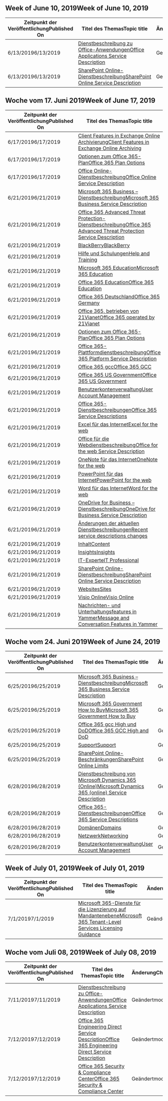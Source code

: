 <!-- This file is generated automatically each week. Changes made to this file will be overwritten.-->




## <a name="week-of-june-10-2019"></a><span data-ttu-id="2bf00-101">Week of June 10, 2019</span><span class="sxs-lookup"><span data-stu-id="2bf00-101">Week of June 10, 2019</span></span>


| <span data-ttu-id="2bf00-102">Zeitpunkt der Veröffentlichung</span><span class="sxs-lookup"><span data-stu-id="2bf00-102">Published On</span></span> |<span data-ttu-id="2bf00-103">Titel des Themas</span><span class="sxs-lookup"><span data-stu-id="2bf00-103">Topic title</span></span> | <span data-ttu-id="2bf00-104">Änderung</span><span class="sxs-lookup"><span data-stu-id="2bf00-104">Change</span></span> |
|------|------------|--------|
| <span data-ttu-id="2bf00-105">6/13/2019</span><span class="sxs-lookup"><span data-stu-id="2bf00-105">6/13/2019</span></span> | [<span data-ttu-id="2bf00-106">Dienstbeschreibung zu Office-Anwendungen</span><span class="sxs-lookup"><span data-stu-id="2bf00-106">Office Applications Service Description</span></span>](/Office365/ServiceDescriptions/office-applications-service-description/office-applications-service-description) | <span data-ttu-id="2bf00-107">Geändert</span><span class="sxs-lookup"><span data-stu-id="2bf00-107">modified</span></span> |
| <span data-ttu-id="2bf00-108">6/13/2019</span><span class="sxs-lookup"><span data-stu-id="2bf00-108">6/13/2019</span></span> | [<span data-ttu-id="2bf00-109">SharePoint Online-Dienstbeschreibung</span><span class="sxs-lookup"><span data-stu-id="2bf00-109">SharePoint Online Service Description</span></span>](/Office365/ServiceDescriptions/sharepoint-online-service-description/sharepoint-online-service-description) | <span data-ttu-id="2bf00-110">Geändert</span><span class="sxs-lookup"><span data-stu-id="2bf00-110">modified</span></span> |


## <a name="week-of-june-17-2019"></a><span data-ttu-id="2bf00-111">Woche vom 17. Juni 2019</span><span class="sxs-lookup"><span data-stu-id="2bf00-111">Week of June 17, 2019</span></span>


| <span data-ttu-id="2bf00-112">Zeitpunkt der Veröffentlichung</span><span class="sxs-lookup"><span data-stu-id="2bf00-112">Published On</span></span> |<span data-ttu-id="2bf00-113">Titel des Themas</span><span class="sxs-lookup"><span data-stu-id="2bf00-113">Topic title</span></span> | <span data-ttu-id="2bf00-114">Änderung</span><span class="sxs-lookup"><span data-stu-id="2bf00-114">Change</span></span> |
|------|------------|--------|
| <span data-ttu-id="2bf00-115">6/17/2019</span><span class="sxs-lookup"><span data-stu-id="2bf00-115">6/17/2019</span></span> | [<span data-ttu-id="2bf00-116">Client Features in Exchange Online Archivierung</span><span class="sxs-lookup"><span data-stu-id="2bf00-116">Client Features in Exchange Online Archiving</span></span>](/Office365/ServiceDescriptions/exchange-online-archiving-service-description/client-features) | <span data-ttu-id="2bf00-117">Geändert</span><span class="sxs-lookup"><span data-stu-id="2bf00-117">modified</span></span> |
| <span data-ttu-id="2bf00-118">6/17/2019</span><span class="sxs-lookup"><span data-stu-id="2bf00-118">6/17/2019</span></span> | [<span data-ttu-id="2bf00-119">Optionen zum Office 365-Plan</span><span class="sxs-lookup"><span data-stu-id="2bf00-119">Office 365 Plan Options</span></span>](/Office365/ServiceDescriptions/office-365-platform-service-description/office-365-plan-options) | <span data-ttu-id="2bf00-120">Geändert</span><span class="sxs-lookup"><span data-stu-id="2bf00-120">modified</span></span> |
| <span data-ttu-id="2bf00-121">6/17/2019</span><span class="sxs-lookup"><span data-stu-id="2bf00-121">6/17/2019</span></span> | [<span data-ttu-id="2bf00-122">Office Online-Dienstbeschreibung</span><span class="sxs-lookup"><span data-stu-id="2bf00-122">Office Online Service Description</span></span>](/Office365/ServiceDescriptions/office-online-service-description/office-online-service-description) | <span data-ttu-id="2bf00-123">Geändert</span><span class="sxs-lookup"><span data-stu-id="2bf00-123">modified</span></span> |
| <span data-ttu-id="2bf00-124">6/21/2019</span><span class="sxs-lookup"><span data-stu-id="2bf00-124">6/21/2019</span></span> | [<span data-ttu-id="2bf00-125">Microsoft 365 Business – Dienstbeschreibung</span><span class="sxs-lookup"><span data-stu-id="2bf00-125">Microsoft 365 Business Service Description</span></span>](/Office365/ServiceDescriptions/microsoft-365-business-service-description) | <span data-ttu-id="2bf00-126">Geändert</span><span class="sxs-lookup"><span data-stu-id="2bf00-126">modified</span></span> |
| <span data-ttu-id="2bf00-127">6/21/2019</span><span class="sxs-lookup"><span data-stu-id="2bf00-127">6/21/2019</span></span> | [<span data-ttu-id="2bf00-128">Office 365 Advanced Threat Protection-Dienstbeschreibung</span><span class="sxs-lookup"><span data-stu-id="2bf00-128">Office 365 Advanced Threat Protection Service Description</span></span>](/Office365/ServiceDescriptions/office-365-advanced-threat-protection-service-description) | <span data-ttu-id="2bf00-129">Geändert</span><span class="sxs-lookup"><span data-stu-id="2bf00-129">modified</span></span> |
| <span data-ttu-id="2bf00-130">6/21/2019</span><span class="sxs-lookup"><span data-stu-id="2bf00-130">6/21/2019</span></span> | [<span data-ttu-id="2bf00-131">BlackBerry</span><span class="sxs-lookup"><span data-stu-id="2bf00-131">BlackBerry</span></span>](/Office365/ServiceDescriptions/office-365-platform-service-description/blackberry) | <span data-ttu-id="2bf00-132">Geändert</span><span class="sxs-lookup"><span data-stu-id="2bf00-132">modified</span></span> |
| <span data-ttu-id="2bf00-133">6/21/2019</span><span class="sxs-lookup"><span data-stu-id="2bf00-133">6/21/2019</span></span> | [<span data-ttu-id="2bf00-134">Hilfe und Schulungen</span><span class="sxs-lookup"><span data-stu-id="2bf00-134">Help and Training</span></span>](/Office365/ServiceDescriptions/office-365-platform-service-description/help-and-training) | <span data-ttu-id="2bf00-135">Geändert</span><span class="sxs-lookup"><span data-stu-id="2bf00-135">modified</span></span> |
| <span data-ttu-id="2bf00-136">6/21/2019</span><span class="sxs-lookup"><span data-stu-id="2bf00-136">6/21/2019</span></span> | [<span data-ttu-id="2bf00-137">Microsoft 365 Education</span><span class="sxs-lookup"><span data-stu-id="2bf00-137">Microsoft 365 Education</span></span>](/Office365/ServiceDescriptions/office-365-platform-service-description/microsoft-365-education) | <span data-ttu-id="2bf00-138">Geändert</span><span class="sxs-lookup"><span data-stu-id="2bf00-138">modified</span></span> |
| <span data-ttu-id="2bf00-139">6/21/2019</span><span class="sxs-lookup"><span data-stu-id="2bf00-139">6/21/2019</span></span> | [<span data-ttu-id="2bf00-140">Office 365 Education</span><span class="sxs-lookup"><span data-stu-id="2bf00-140">Office 365 Education</span></span>](/Office365/ServiceDescriptions/office-365-platform-service-description/office-365-education) | <span data-ttu-id="2bf00-141">Geändert</span><span class="sxs-lookup"><span data-stu-id="2bf00-141">modified</span></span> |
| <span data-ttu-id="2bf00-142">6/21/2019</span><span class="sxs-lookup"><span data-stu-id="2bf00-142">6/21/2019</span></span> | [<span data-ttu-id="2bf00-143">Office 365 Deutschland</span><span class="sxs-lookup"><span data-stu-id="2bf00-143">Office 365 Germany</span></span>](/Office365/ServiceDescriptions/office-365-platform-service-description/office-365-germany) | <span data-ttu-id="2bf00-144">Geändert</span><span class="sxs-lookup"><span data-stu-id="2bf00-144">modified</span></span> |
| <span data-ttu-id="2bf00-145">6/21/2019</span><span class="sxs-lookup"><span data-stu-id="2bf00-145">6/21/2019</span></span> | [<span data-ttu-id="2bf00-146">Office 365, betrieben von 21Vianet</span><span class="sxs-lookup"><span data-stu-id="2bf00-146">Office 365 operated by 21Vianet</span></span>](/Office365/ServiceDescriptions/office-365-platform-service-description/office-365-operated-by-21vianet) | <span data-ttu-id="2bf00-147">Geändert</span><span class="sxs-lookup"><span data-stu-id="2bf00-147">modified</span></span> |
| <span data-ttu-id="2bf00-148">6/21/2019</span><span class="sxs-lookup"><span data-stu-id="2bf00-148">6/21/2019</span></span> | [<span data-ttu-id="2bf00-149">Optionen zum Office 365-Plan</span><span class="sxs-lookup"><span data-stu-id="2bf00-149">Office 365 Plan Options</span></span>](/Office365/ServiceDescriptions/office-365-platform-service-description/office-365-plan-options) | <span data-ttu-id="2bf00-150">Geändert</span><span class="sxs-lookup"><span data-stu-id="2bf00-150">modified</span></span> |
| <span data-ttu-id="2bf00-151">6/21/2019</span><span class="sxs-lookup"><span data-stu-id="2bf00-151">6/21/2019</span></span> | [<span data-ttu-id="2bf00-152">Office 365-Plattformdienstbeschreibung</span><span class="sxs-lookup"><span data-stu-id="2bf00-152">Office 365 Platform Service Description</span></span>](/Office365/ServiceDescriptions/office-365-platform-service-description/office-365-platform-service-description) | <span data-ttu-id="2bf00-153">Geändert</span><span class="sxs-lookup"><span data-stu-id="2bf00-153">modified</span></span> |
| <span data-ttu-id="2bf00-154">6/21/2019</span><span class="sxs-lookup"><span data-stu-id="2bf00-154">6/21/2019</span></span> | [<span data-ttu-id="2bf00-155">Office 365 gcc</span><span class="sxs-lookup"><span data-stu-id="2bf00-155">Office 365 GCC</span></span>](/Office365/ServiceDescriptions/office-365-platform-service-description/office-365-us-government/gcc) | <span data-ttu-id="2bf00-156">Geändert</span><span class="sxs-lookup"><span data-stu-id="2bf00-156">modified</span></span> |
| <span data-ttu-id="2bf00-157">6/21/2019</span><span class="sxs-lookup"><span data-stu-id="2bf00-157">6/21/2019</span></span> | [<span data-ttu-id="2bf00-158">Office 365 US Government</span><span class="sxs-lookup"><span data-stu-id="2bf00-158">Office 365 US Government</span></span>](/Office365/ServiceDescriptions/office-365-platform-service-description/office-365-us-government/office-365-us-government) | <span data-ttu-id="2bf00-159">Geändert</span><span class="sxs-lookup"><span data-stu-id="2bf00-159">modified</span></span> |
| <span data-ttu-id="2bf00-160">6/21/2019</span><span class="sxs-lookup"><span data-stu-id="2bf00-160">6/21/2019</span></span> | [<span data-ttu-id="2bf00-161">Benutzerkontenverwaltung</span><span class="sxs-lookup"><span data-stu-id="2bf00-161">User Account Management</span></span>](/Office365/ServiceDescriptions/office-365-platform-service-description/user-account-management) | <span data-ttu-id="2bf00-162">Geändert</span><span class="sxs-lookup"><span data-stu-id="2bf00-162">modified</span></span> |
| <span data-ttu-id="2bf00-163">6/21/2019</span><span class="sxs-lookup"><span data-stu-id="2bf00-163">6/21/2019</span></span> | [<span data-ttu-id="2bf00-164">Office 365-Dienstbeschreibungen</span><span class="sxs-lookup"><span data-stu-id="2bf00-164">Office 365 Service Descriptions </span></span>](/Office365/ServiceDescriptions/office-365-service-descriptions-technet-library) | <span data-ttu-id="2bf00-165">Geändert</span><span class="sxs-lookup"><span data-stu-id="2bf00-165">modified</span></span> |
| <span data-ttu-id="2bf00-166">6/21/2019</span><span class="sxs-lookup"><span data-stu-id="2bf00-166">6/21/2019</span></span> | [<span data-ttu-id="2bf00-167">Excel für das Internet</span><span class="sxs-lookup"><span data-stu-id="2bf00-167">Excel for the web</span></span>](/Office365/ServiceDescriptions/office-online-service-description/excel-online) | <span data-ttu-id="2bf00-168">Geändert</span><span class="sxs-lookup"><span data-stu-id="2bf00-168">modified</span></span> |
| <span data-ttu-id="2bf00-169">6/21/2019</span><span class="sxs-lookup"><span data-stu-id="2bf00-169">6/21/2019</span></span> | [<span data-ttu-id="2bf00-170">Office für die Webdienstbeschreibung</span><span class="sxs-lookup"><span data-stu-id="2bf00-170">Office for the web Service Description</span></span>](/Office365/ServiceDescriptions/office-online-service-description/office-online-service-description) | <span data-ttu-id="2bf00-171">Geändert</span><span class="sxs-lookup"><span data-stu-id="2bf00-171">modified</span></span> |
| <span data-ttu-id="2bf00-172">6/21/2019</span><span class="sxs-lookup"><span data-stu-id="2bf00-172">6/21/2019</span></span> | [<span data-ttu-id="2bf00-173">OneNote für das Internet</span><span class="sxs-lookup"><span data-stu-id="2bf00-173">OneNote for the web</span></span>](/Office365/ServiceDescriptions/office-online-service-description/onenote-online) | <span data-ttu-id="2bf00-174">Geändert</span><span class="sxs-lookup"><span data-stu-id="2bf00-174">modified</span></span> |
| <span data-ttu-id="2bf00-175">6/21/2019</span><span class="sxs-lookup"><span data-stu-id="2bf00-175">6/21/2019</span></span> | [<span data-ttu-id="2bf00-176">PowerPoint für das Internet</span><span class="sxs-lookup"><span data-stu-id="2bf00-176">PowerPoint for the web</span></span>](/Office365/ServiceDescriptions/office-online-service-description/powerpoint-online) | <span data-ttu-id="2bf00-177">Geändert</span><span class="sxs-lookup"><span data-stu-id="2bf00-177">modified</span></span> |
| <span data-ttu-id="2bf00-178">6/21/2019</span><span class="sxs-lookup"><span data-stu-id="2bf00-178">6/21/2019</span></span> | [<span data-ttu-id="2bf00-179">Word für das Internet</span><span class="sxs-lookup"><span data-stu-id="2bf00-179">Word for the web</span></span>](/Office365/ServiceDescriptions/office-online-service-description/word-online) | <span data-ttu-id="2bf00-180">Geändert</span><span class="sxs-lookup"><span data-stu-id="2bf00-180">modified</span></span> |
| <span data-ttu-id="2bf00-181">6/21/2019</span><span class="sxs-lookup"><span data-stu-id="2bf00-181">6/21/2019</span></span> | [<span data-ttu-id="2bf00-182">OneDrive for Business – Dienstbeschreibung</span><span class="sxs-lookup"><span data-stu-id="2bf00-182">OneDrive for Business Service Description</span></span>](/Office365/ServiceDescriptions/onedrive-for-business-service-description) | <span data-ttu-id="2bf00-183">Geändert</span><span class="sxs-lookup"><span data-stu-id="2bf00-183">modified</span></span> |
| <span data-ttu-id="2bf00-184">6/21/2019</span><span class="sxs-lookup"><span data-stu-id="2bf00-184">6/21/2019</span></span> | [<span data-ttu-id="2bf00-185">Änderungen der aktuellen Dienstbeschreibungen</span><span class="sxs-lookup"><span data-stu-id="2bf00-185">Recent service descriptions changes</span></span>](/Office365/ServiceDescriptions/recent-service-descriptions-changes) | <span data-ttu-id="2bf00-186">Geändert</span><span class="sxs-lookup"><span data-stu-id="2bf00-186">modified</span></span> |
| <span data-ttu-id="2bf00-187">6/21/2019</span><span class="sxs-lookup"><span data-stu-id="2bf00-187">6/21/2019</span></span> | [<span data-ttu-id="2bf00-188">Inhalt</span><span class="sxs-lookup"><span data-stu-id="2bf00-188">Content</span></span>](/Office365/ServiceDescriptions/sharepoint-online-service-description/content) | <span data-ttu-id="2bf00-189">Geändert</span><span class="sxs-lookup"><span data-stu-id="2bf00-189">modified</span></span> |
| <span data-ttu-id="2bf00-190">6/21/2019</span><span class="sxs-lookup"><span data-stu-id="2bf00-190">6/21/2019</span></span> | [<span data-ttu-id="2bf00-191">Insights</span><span class="sxs-lookup"><span data-stu-id="2bf00-191">Insights</span></span>](/Office365/ServiceDescriptions/sharepoint-online-service-description/insights) | <span data-ttu-id="2bf00-192">Geändert</span><span class="sxs-lookup"><span data-stu-id="2bf00-192">modified</span></span> |
| <span data-ttu-id="2bf00-193">6/21/2019</span><span class="sxs-lookup"><span data-stu-id="2bf00-193">6/21/2019</span></span> | [<span data-ttu-id="2bf00-194">IT-Experte</span><span class="sxs-lookup"><span data-stu-id="2bf00-194">IT Professional</span></span>](/Office365/ServiceDescriptions/sharepoint-online-service-description/it-professional) | <span data-ttu-id="2bf00-195">Geändert</span><span class="sxs-lookup"><span data-stu-id="2bf00-195">modified</span></span> |
| <span data-ttu-id="2bf00-196">6/21/2019</span><span class="sxs-lookup"><span data-stu-id="2bf00-196">6/21/2019</span></span> | [<span data-ttu-id="2bf00-197">SharePoint Online-Dienstbeschreibung</span><span class="sxs-lookup"><span data-stu-id="2bf00-197">SharePoint Online Service Description</span></span>](/Office365/ServiceDescriptions/sharepoint-online-service-description/sharepoint-online-service-description) | <span data-ttu-id="2bf00-198">Geändert</span><span class="sxs-lookup"><span data-stu-id="2bf00-198">modified</span></span> |
| <span data-ttu-id="2bf00-199">6/21/2019</span><span class="sxs-lookup"><span data-stu-id="2bf00-199">6/21/2019</span></span> | [<span data-ttu-id="2bf00-200">Websites</span><span class="sxs-lookup"><span data-stu-id="2bf00-200">Sites</span></span>](/Office365/ServiceDescriptions/sharepoint-online-service-description/sites-servicedesc) | <span data-ttu-id="2bf00-201">Geändert</span><span class="sxs-lookup"><span data-stu-id="2bf00-201">modified</span></span> |
| <span data-ttu-id="2bf00-202">6/21/2019</span><span class="sxs-lookup"><span data-stu-id="2bf00-202">6/21/2019</span></span> | [<span data-ttu-id="2bf00-203">Visio Online</span><span class="sxs-lookup"><span data-stu-id="2bf00-203">Visio Online</span></span>](/Office365/ServiceDescriptions/visio-online-service-description/visio-online) | <span data-ttu-id="2bf00-204">Geändert</span><span class="sxs-lookup"><span data-stu-id="2bf00-204">modified</span></span> |
| <span data-ttu-id="2bf00-205">6/21/2019</span><span class="sxs-lookup"><span data-stu-id="2bf00-205">6/21/2019</span></span> | [<span data-ttu-id="2bf00-206">Nachrichten- und Unterhaltungsfeatures in Yammer</span><span class="sxs-lookup"><span data-stu-id="2bf00-206">Message and Conversation Features in Yammer</span></span>](/Office365/ServiceDescriptions/yammer-service-description/message-and-conversation-features-in-yammer) | <span data-ttu-id="2bf00-207">Geändert</span><span class="sxs-lookup"><span data-stu-id="2bf00-207">modified</span></span> |


## <a name="week-of-june-24-2019"></a><span data-ttu-id="2bf00-208">Woche vom 24. Juni 2019</span><span class="sxs-lookup"><span data-stu-id="2bf00-208">Week of June 24, 2019</span></span>


| <span data-ttu-id="2bf00-209">Zeitpunkt der Veröffentlichung</span><span class="sxs-lookup"><span data-stu-id="2bf00-209">Published On</span></span> |<span data-ttu-id="2bf00-210">Titel des Themas</span><span class="sxs-lookup"><span data-stu-id="2bf00-210">Topic title</span></span> | <span data-ttu-id="2bf00-211">Änderung</span><span class="sxs-lookup"><span data-stu-id="2bf00-211">Change</span></span> |
|------|------------|--------|
| <span data-ttu-id="2bf00-212">6/25/2019</span><span class="sxs-lookup"><span data-stu-id="2bf00-212">6/25/2019</span></span> | [<span data-ttu-id="2bf00-213">Microsoft 365 Business – Dienstbeschreibung</span><span class="sxs-lookup"><span data-stu-id="2bf00-213">Microsoft 365 Business Service Description</span></span>](/Office365/ServiceDescriptions/microsoft-365-business-service-description) | <span data-ttu-id="2bf00-214">Geändert</span><span class="sxs-lookup"><span data-stu-id="2bf00-214">modified</span></span> |
| <span data-ttu-id="2bf00-215">6/25/2019</span><span class="sxs-lookup"><span data-stu-id="2bf00-215">6/25/2019</span></span> | [<span data-ttu-id="2bf00-216">Microsoft 365 Government How to Buy</span><span class="sxs-lookup"><span data-stu-id="2bf00-216">Microsoft 365 Government How to Buy</span></span>](/Office365/ServiceDescriptions/office-365-platform-service-description/office-365-us-government/microsoft-365-government-how-to-buy) | <span data-ttu-id="2bf00-217">Geändert</span><span class="sxs-lookup"><span data-stu-id="2bf00-217">modified</span></span> |
| <span data-ttu-id="2bf00-218">6/25/2019</span><span class="sxs-lookup"><span data-stu-id="2bf00-218">6/25/2019</span></span> | [<span data-ttu-id="2bf00-219">Office 365 gcc High und DoD</span><span class="sxs-lookup"><span data-stu-id="2bf00-219">Office 365 GCC High and DoD</span></span>](/Office365/ServiceDescriptions/office-365-platform-service-description/office-365-us-government/gcc-high-and-dod) | <span data-ttu-id="2bf00-220">Geändert</span><span class="sxs-lookup"><span data-stu-id="2bf00-220">modified</span></span> |
| <span data-ttu-id="2bf00-221">6/25/2019</span><span class="sxs-lookup"><span data-stu-id="2bf00-221">6/25/2019</span></span> | [<span data-ttu-id="2bf00-222">Support</span><span class="sxs-lookup"><span data-stu-id="2bf00-222">Support</span></span>](/Office365/ServiceDescriptions/office-365-platform-service-description/support) | <span data-ttu-id="2bf00-223">Geändert</span><span class="sxs-lookup"><span data-stu-id="2bf00-223">modified</span></span> |
| <span data-ttu-id="2bf00-224">6/25/2019</span><span class="sxs-lookup"><span data-stu-id="2bf00-224">6/25/2019</span></span> | [<span data-ttu-id="2bf00-225">SharePoint Online-Beschränkungen</span><span class="sxs-lookup"><span data-stu-id="2bf00-225">SharePoint Online Limits</span></span>](/Office365/ServiceDescriptions/sharepoint-online-service-description/sharepoint-online-limits) | <span data-ttu-id="2bf00-226">Geändert</span><span class="sxs-lookup"><span data-stu-id="2bf00-226">modified</span></span> |
| <span data-ttu-id="2bf00-227">6/28/2019</span><span class="sxs-lookup"><span data-stu-id="2bf00-227">6/28/2019</span></span> | [<span data-ttu-id="2bf00-228">Dienstbeschreibung von Microsoft Dynamics 365 (Online)</span><span class="sxs-lookup"><span data-stu-id="2bf00-228">Microsoft Dynamics 365 (online) Service Description</span></span>](/Office365/ServiceDescriptions/microsoft-dynamics-365-online-service-description) | <span data-ttu-id="2bf00-229">Geändert</span><span class="sxs-lookup"><span data-stu-id="2bf00-229">modified</span></span> |
| <span data-ttu-id="2bf00-230">6/28/2019</span><span class="sxs-lookup"><span data-stu-id="2bf00-230">6/28/2019</span></span> | [<span data-ttu-id="2bf00-231">Office 365-Dienstbeschreibungen</span><span class="sxs-lookup"><span data-stu-id="2bf00-231">Office 365 Service Descriptions </span></span>](/Office365/ServiceDescriptions/office-365-service-descriptions-technet-library) | <span data-ttu-id="2bf00-232">Geändert</span><span class="sxs-lookup"><span data-stu-id="2bf00-232">modified</span></span> |
| <span data-ttu-id="2bf00-233">6/28/2019</span><span class="sxs-lookup"><span data-stu-id="2bf00-233">6/28/2019</span></span> | [<span data-ttu-id="2bf00-234">Domänen</span><span class="sxs-lookup"><span data-stu-id="2bf00-234">Domains</span></span>](/Office365/ServiceDescriptions/office-365-platform-service-description/domains) | <span data-ttu-id="2bf00-235">Geändert</span><span class="sxs-lookup"><span data-stu-id="2bf00-235">modified</span></span> |
| <span data-ttu-id="2bf00-236">6/28/2019</span><span class="sxs-lookup"><span data-stu-id="2bf00-236">6/28/2019</span></span> | [<span data-ttu-id="2bf00-237">Netzwerk</span><span class="sxs-lookup"><span data-stu-id="2bf00-237">Networking</span></span>](/Office365/ServiceDescriptions/office-365-platform-service-description/networking) | <span data-ttu-id="2bf00-238">Geändert</span><span class="sxs-lookup"><span data-stu-id="2bf00-238">modified</span></span> |
| <span data-ttu-id="2bf00-239">6/28/2019</span><span class="sxs-lookup"><span data-stu-id="2bf00-239">6/28/2019</span></span> | [<span data-ttu-id="2bf00-240">Benutzerkontenverwaltung</span><span class="sxs-lookup"><span data-stu-id="2bf00-240">User Account Management</span></span>](/Office365/ServiceDescriptions/office-365-platform-service-description/user-account-management) | <span data-ttu-id="2bf00-241">Geändert</span><span class="sxs-lookup"><span data-stu-id="2bf00-241">modified</span></span> |


## <a name="week-of-july-01-2019"></a><span data-ttu-id="2bf00-242">Week of July 01, 2019</span><span class="sxs-lookup"><span data-stu-id="2bf00-242">Week of July 01, 2019</span></span>


| <span data-ttu-id="2bf00-243">Zeitpunkt der Veröffentlichung</span><span class="sxs-lookup"><span data-stu-id="2bf00-243">Published On</span></span> |<span data-ttu-id="2bf00-244">Titel des Themas</span><span class="sxs-lookup"><span data-stu-id="2bf00-244">Topic title</span></span> | <span data-ttu-id="2bf00-245">Änderung</span><span class="sxs-lookup"><span data-stu-id="2bf00-245">Change</span></span> |
|------|------------|--------|
| <span data-ttu-id="2bf00-246">7/1/2019</span><span class="sxs-lookup"><span data-stu-id="2bf00-246">7/1/2019</span></span> | [<span data-ttu-id="2bf00-247">Microsoft 365-Dienste für die Lizenzierung auf Mandantenebene</span><span class="sxs-lookup"><span data-stu-id="2bf00-247">Microsoft 365 Tenant-Level Services Licensing Guidance</span></span>](/Office365/ServiceDescriptions/microsoft-365-service-descriptions/microsoft-365-tenantlevel-services-licensing-guidance) | <span data-ttu-id="2bf00-248">Geändert</span><span class="sxs-lookup"><span data-stu-id="2bf00-248">modified</span></span> |


## <a name="week-of-july-08-2019"></a><span data-ttu-id="2bf00-249">Woche vom Juli 08, 2019</span><span class="sxs-lookup"><span data-stu-id="2bf00-249">Week of July 08, 2019</span></span>


| <span data-ttu-id="2bf00-250">Zeitpunkt der Veröffentlichung</span><span class="sxs-lookup"><span data-stu-id="2bf00-250">Published On</span></span> |<span data-ttu-id="2bf00-251">Titel des Themas</span><span class="sxs-lookup"><span data-stu-id="2bf00-251">Topic title</span></span> | <span data-ttu-id="2bf00-252">Änderung</span><span class="sxs-lookup"><span data-stu-id="2bf00-252">Change</span></span> |
|------|------------|--------|
| <span data-ttu-id="2bf00-253">7/11/2019</span><span class="sxs-lookup"><span data-stu-id="2bf00-253">7/11/2019</span></span> | [<span data-ttu-id="2bf00-254">Dienstbeschreibung zu Office-Anwendungen</span><span class="sxs-lookup"><span data-stu-id="2bf00-254">Office Applications Service Description</span></span>](/Office365/ServiceDescriptions/office-applications-service-description/office-applications-service-description) | <span data-ttu-id="2bf00-255">Geändert</span><span class="sxs-lookup"><span data-stu-id="2bf00-255">modified</span></span> |
| <span data-ttu-id="2bf00-256">7/12/2019</span><span class="sxs-lookup"><span data-stu-id="2bf00-256">7/12/2019</span></span> | [<span data-ttu-id="2bf00-257">Office 365 Engineering Direct Service Description</span><span class="sxs-lookup"><span data-stu-id="2bf00-257">Office 365 Engineering Direct Service Description</span></span>](/Office365/ServiceDescriptions/office-365-engineering-direct-service-description) | <span data-ttu-id="2bf00-258">Geändert</span><span class="sxs-lookup"><span data-stu-id="2bf00-258">modified</span></span> |
| <span data-ttu-id="2bf00-259">7/12/2019</span><span class="sxs-lookup"><span data-stu-id="2bf00-259">7/12/2019</span></span> | [<span data-ttu-id="2bf00-260">Office 365 Security & Compliance Center</span><span class="sxs-lookup"><span data-stu-id="2bf00-260">Office 365 Security & Compliance Center</span></span>](/Office365/ServiceDescriptions/office-365-platform-service-description/office-365-securitycompliance-center) | <span data-ttu-id="2bf00-261">Geändert</span><span class="sxs-lookup"><span data-stu-id="2bf00-261">modified</span></span> |

